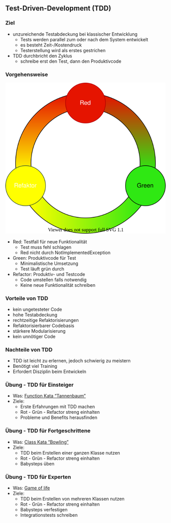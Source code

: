 <!--s-->
## Test-Driven-Development (TDD)

<!--v-->
### Ziel

* unzureichende Testabdeckung bei klassischer Entwicklung <!-- .element: class="fragment" -->
  * Tests werden parallel zum oder nach dem System entwickelt <!-- .element: class="fragment" -->
  * es besteht Zeit-/Kostendruck <!-- .element: class="fragment" -->
  * Testerstellung wird als erstes gestrichen <!-- .element: class="fragment" -->
* TDD durchbricht den Zyklus <!-- .element: class="fragment" -->
  * schreibe erst den Test, dann den Produktivcode <!-- .element: class="fragment" -->

<!--v-->
### Vorgehensweise

<div id="left" class="fragment">

![](img/RedGreenRefactor.svg)

</div>
 <!-- .element: class="fragment" -->

<div id="right" class="fragment">

* Red: Testfall für neue Funktionalität <!-- .element: class="fragment" -->
  * Test muss fehl schlagen
  * Red nicht durch NotImplementedException
* Green: Produktivcode für Test  <!-- .element: class="fragment" -->
  * Minimalistische Umsetzung 
  * Test läuft grün durch
* Refactor: Produktiv- und Testcode <!-- .element: class="fragment" -->
  * Code umstellen falls notwendig
  * Keine neue Funktionalität schreiben

</div>

<!--v-->
### Vorteile von TDD
* kein ungetesteter Code <!-- .element: class="fragment" -->
* hohe Testabdeckung <!-- .element: class="fragment" -->
* rechtzeitige Refaktorisierungen <!-- .element: class="fragment" -->
* Refaktorisierbarer Codebasis <!-- .element: class="fragment" -->
* stärkere Modularisierung <!-- .element: class="fragment" -->
* kein unnötiger Code <!-- .element: class="fragment" -->

<!--v-->
### Nachteile von TDD
* TDD ist leicht zu erlernen, jedoch schwierig zu meistern <!-- .element: class="fragment" -->
* Benötigt viel Training <!-- .element: class="fragment" -->
* Erfordert Disziplin beim Entwickeln <!-- .element: class="fragment" -->

<!--v-->
### Übung - TDD für Einsteiger
<!-- .slide: data-background="img/practice.svg" data-background-size="40%" -->

* Was: [Function Kata “Tannenbaum”](https://ccd-school.de/coding-dojo/function-katas/tannenbaum/)
* Ziele:
  * Erste Erfahrungen mit TDD machen
  * Rot - Grün - Refactor streng einhalten
  * Probleme und Benefits herausfinden

<!--v-->
### Übung - TDD für Fortgeschrittene
<!-- .slide: data-background="img/practice.svg" data-background-size="40%" -->

* Was: [Class Kata “Bowling”](https://ccd-school.de/coding-dojo/class-katas/bowling/)
* Ziele:
  * TDD beim Erstellen einer ganzen Klasse nutzen
  * Rot - Grün - Refactor streng einhalten
  * Babysteps üben

<!--v-->
### Übung - TDD für Experten
<!-- .slide: data-background="img/practice.svg" data-background-size="40%" -->

* Was: [Game of life](https://codingdojo.org/kata/GameOfLife/)
* Ziele:
  * TDD beim Erstellen von mehreren Klassen nutzen
  * Rot - Grün - Refactor streng einhalten
  * Babysteps verfestigen
  * Integrationstests schreiben
